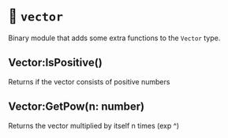 # 🔢 ``vector``
Binary module that adds some extra functions to the ``Vector`` type.

## Vector:IsPositive()
Returns if the vector consists of positive numbers

## Vector:GetPow(n: number)
Returns the vector multiplied by itself n times (exp ^)